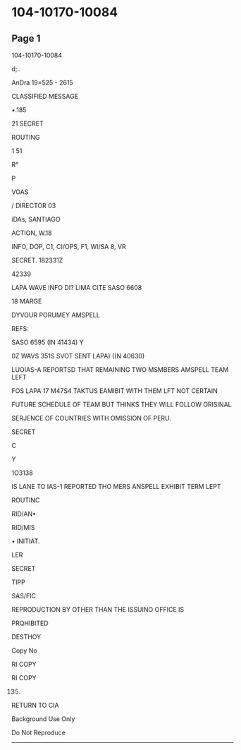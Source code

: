 # 104-10170-10084

## Page 1

104-10170-10084

d;..

AnDra 19=525 - 2615

CLASSIFIED MESSAGE

•.185

21 SECRET

ROUTING

1 51

R°

P

VOAS

/ DIRECTOR 03

iDAs, SANTIAGO

ACTION, W.18

INFO, DOP, C1, CI/OPS, F1, WI/SA 8, VR

SECRET. 182331Z

42339

LAPA WAVE INFO DI? LIMA CITE SASO 6608

18 MARGE

DYVOUR PORUMEY AMSPELL

REFS:

SASO 6595 (IN 41434) Y

0Z WAVS 351S SVOT SENT LAPA) ((N 40630)

LUOIAS-A REPORTSD THAT REMAINING TWO MSMBERS AMSPELL TEAM LEFT

FOS LAPA 17 M47S4 TAKTUS EAMIBIT WITH THEM LFT NOT CERTAIN

FUTURE SCHEDULE OF TEAM BUT THINKS THEY WILL FOLLOW ORISINAL

SERJENCE OF COUNTRIES WITH OMISSION OF PERU.

SECRET

C

Y

1O3138

IS LANE TO IAS-1 REPORTED THO MERS ANSPELL EXHIBIT TERM LEPT

ROUTINC

RID/AN•

RID/MIS

• INITIAT.

LER

SECRET

TIPP

SAS/FIC

REPRODUCTION BY OTHER THAN THE ISSUINO OFFICE IS

PRQHIBITED

DESTHOY

Copy No

RI COPY

RI COPY

135)

RETURN TO CIA

Background Use Only

Do Not Reproduce

---

